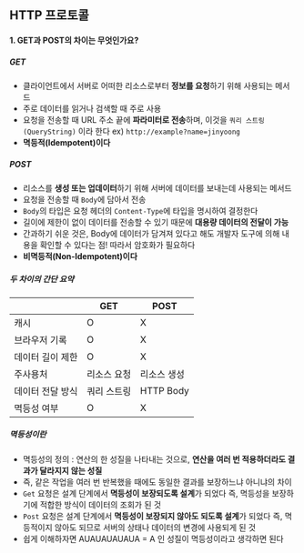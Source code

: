 ## HTTP 프로토콜

#### 1. GET과 POST의 차이는 무엇인가요?
##### GET
- 클라이언트에서 서버로 어떠한 리소스로부터 **정보를 요청**하기 위해 사용되는 메서드
- 주로 데이터를 읽거나 검색할 때 주로 사용
- 요청을 전송할 때 URL 주소 끝에 **파라미터로 전송**하며, 이것을 `쿼리 스트링(QueryString)` 이라 한다
  ex) `http://example?name=jinyoong`
- **멱등적(Idempotent)이다**

##### POST
- 리소스를 **생성 또는 업데이터**하기 위해 서버에 데이터를 보내는데 사용되는 메서드
- 요청을 전송할 때 `Body`에 담아서 전송
- `Body`의 타입은 요청 헤더의 `Content-Type`에 타입을 명시하여 결정한다
- 길이에 제한이 없이 데이터를 전송할 수 있기 때문에 **대용량 데이터의 전달이 가능**
- 간과하기 쉬운 것은, Body에 데이터가 담겨져 있다고 해도 개발자 도구에 의해 내용을 확인할 수 있다는 점!
  따라서 암호화가 필요하다
- **비멱등적(Non-Idempotent)이다**

##### 두 차이의 간단 요약
  || GET | POST |
  |---|---|---|
  | 캐시 | O | X |
  | 브라우저 기록 | O | X |
  | 데이터 길이 제한 | O | X |
  | 주사용처 | 리소스 요청 | 리소스 생성 |
  | 데이터 전달 방식 | 쿼리 스트링 | HTTP Body |
  | 멱등성 여부 | O | X |

##### 멱등성이란
- 멱등성의 정의 : 연산의 한 성질을 나타내는 것으로, **연산을 여러 번 적용하더라도 결과가 달라지지 않는 성질**
- 즉, 같은 작업을 여러 번 반복했을 때에도 동일한 결과를 보장하느냐 아니냐의 차이
- `Get` 요청은 설계 단계에서 **멱등성이 보장되도록 설계**가 되었다
  즉, 멱등성을 보장하기에 적합한 방식이 데이터의 조회가 된 것
- `Post` 요청은 설계 단계에서 **멱등성이 보장되지 않아도 되도록 설계**가 되었다
  즉, 멱등적이지 않아도 되므로 서버의 상태나 데이터의 변경에 사용되게 된 것
- 쉽게 이해하자면 AUAUAUAUAUA = A 인 성질이 멱등성이라고 생각하면 된다